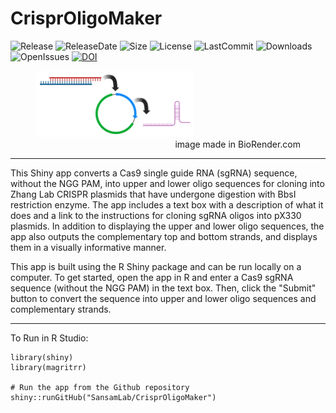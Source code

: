 # CrisprOligoMaker

![Release](https://img.shields.io/github/v/release/SansamLab/CrisprOligoMaker?include_prereleases)
![ReleaseDate](https://img.shields.io/github/release-date/SansamLab/CrisprOligoMaker)
![Size](https://img.shields.io/github/repo-size/SansamLab/CrisprOligoMaker)
![License](https://img.shields.io/github/license/SansamLab/CrisprOligoMaker)
![LastCommit](https://img.shields.io/github/last-commit/SansamLab/CrisprOligoMaker)
![Downloads](https://img.shields.io/github/downloads/SansamLab/CrisprOligoMaker/total)
![OpenIssues](https://img.shields.io/github/issues-raw/SansamLab/CrisprOligoMaker)
[![DOI](https://zenodo.org/badge/468099411.svg)](https://zenodo.org/badge/latestdoi/468099411)

<figure>
<img src="graphic.png" alt="Trulli" style="width:60%">
<figcaption align = "bottom" style=" text-align : right">image made in BioRender.com</figcaption>
</figure>


---

This Shiny app converts a Cas9 single guide RNA (sgRNA) sequence, without the NGG PAM, into upper and lower oligo sequences for cloning into Zhang Lab CRISPR plasmids that have undergone digestion with BbsI restriction enzyme. The app includes a text box with a description of what it does and a link to the instructions for cloning sgRNA oligos into pX330 plasmids. In addition to displaying the upper and lower oligo sequences, the app also outputs the complementary top and bottom strands, and displays them in a visually informative manner.

This app is built using the R Shiny package and can be run locally on a computer. To get started, open the app in R and enter a Cas9 sgRNA sequence (without the NGG PAM) in the text box. Then, click the "Submit" button to convert the sequence into upper and lower oligo sequences and complementary strands.

---

To Run in R Studio:
```
library(shiny)
library(magritrr)

# Run the app from the Github repository
shiny::runGitHub("SansamLab/CrisprOligoMaker")
```
